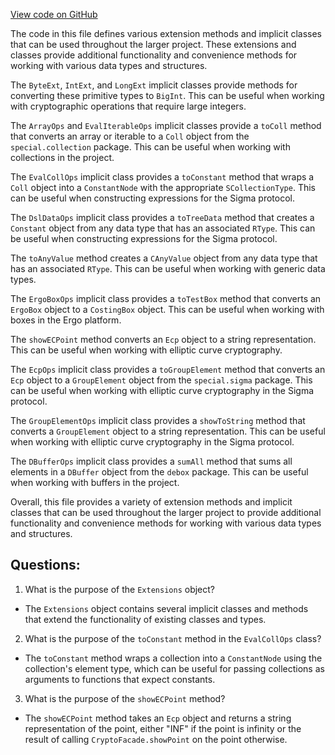 [View code on GitHub](sigmastate-interpreterhttps://github.com/ScorexFoundation/sigmastate-interpreter/interpreter/shared/src/main/scala/sigmastate/eval/Extensions.scala)

The code in this file defines various extension methods and implicit classes that can be used throughout the larger project. These extensions and classes provide additional functionality and convenience methods for working with various data types and structures.

The `ByteExt`, `IntExt`, and `LongExt` implicit classes provide methods for converting these primitive types to `BigInt`. This can be useful when working with cryptographic operations that require large integers.

The `ArrayOps` and `EvalIterableOps` implicit classes provide a `toColl` method that converts an array or iterable to a `Coll` object from the `special.collection` package. This can be useful when working with collections in the project.

The `EvalCollOps` implicit class provides a `toConstant` method that wraps a `Coll` object into a `ConstantNode` with the appropriate `SCollectionType`. This can be useful when constructing expressions for the Sigma protocol.

The `DslDataOps` implicit class provides a `toTreeData` method that creates a `Constant` object from any data type that has an associated `RType`. This can be useful when constructing expressions for the Sigma protocol.

The `toAnyValue` method creates a `CAnyValue` object from any data type that has an associated `RType`. This can be useful when working with generic data types.

The `ErgoBoxOps` implicit class provides a `toTestBox` method that converts an `ErgoBox` object to a `CostingBox` object. This can be useful when working with boxes in the Ergo platform.

The `showECPoint` method converts an `Ecp` object to a string representation. This can be useful when working with elliptic curve cryptography.

The `EcpOps` implicit class provides a `toGroupElement` method that converts an `Ecp` object to a `GroupElement` object from the `special.sigma` package. This can be useful when working with elliptic curve cryptography in the Sigma protocol.

The `GroupElementOps` implicit class provides a `showToString` method that converts a `GroupElement` object to a string representation. This can be useful when working with elliptic curve cryptography in the Sigma protocol.

The `DBufferOps` implicit class provides a `sumAll` method that sums all elements in a `DBuffer` object from the `debox` package. This can be useful when working with buffers in the project.

Overall, this file provides a variety of extension methods and implicit classes that can be used throughout the larger project to provide additional functionality and convenience methods for working with various data types and structures.
## Questions: 
 1. What is the purpose of the `Extensions` object?
- The `Extensions` object contains several implicit classes and methods that extend the functionality of existing classes and types.

2. What is the purpose of the `toConstant` method in the `EvalCollOps` class?
- The `toConstant` method wraps a collection into a `ConstantNode` using the collection's element type, which can be useful for passing collections as arguments to functions that expect constants.

3. What is the purpose of the `showECPoint` method?
- The `showECPoint` method takes an `Ecp` object and returns a string representation of the point, either "INF" if the point is infinity or the result of calling `CryptoFacade.showPoint` on the point otherwise.
